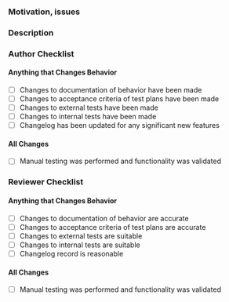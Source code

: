 ### Motivation, issues

<!---
	why is this change required? what problem does it solve?
  paste links to any relevant GitHub issues filed against
  this repository that this pull request addresses
-->

### Description

<!---
  Describe your changes in detail, preferably in an imperative mood,
  i.e., "add `commandA` to `jobB`"
 -->

### Author Checklist

<!--
	before submitting your request, please go through the following
	items and place an x in the [ ] if they are applicable and completed
-->

#### Anything that Changes Behavior

- [ ] Changes to documentation of behavior have been made
- [ ] Changes to acceptance criteria of test plans have been made
- [ ] Changes to external tests have been made
- [ ] Changes to internal tests have been made
- [ ] Changelog has been updated for any significant new features

#### All Changes

- [ ] Manual testing was performed and functionality was validated

### Reviewer Checklist

<!--
	copy this down into the comments and place an x in the [ ]
    if they are applicable and completed
-->

#### Anything that Changes Behavior

- [ ] Changes to documentation of behavior are accurate
- [ ] Changes to acceptance criteria of test plans are accurate
- [ ] Changes to external tests are suitable
- [ ] Changes to internal tests are suitable
- [ ] Changelog record is reasonable

#### All Changes

- [ ] Manual testing was performed and functionality was validated
